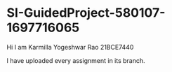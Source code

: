 # SI-GuidedProject-580107-1697716065

Hi I am Karmilla Yogeshwar Rao  21BCE7440

I have uploaded every assignment in its branch.

